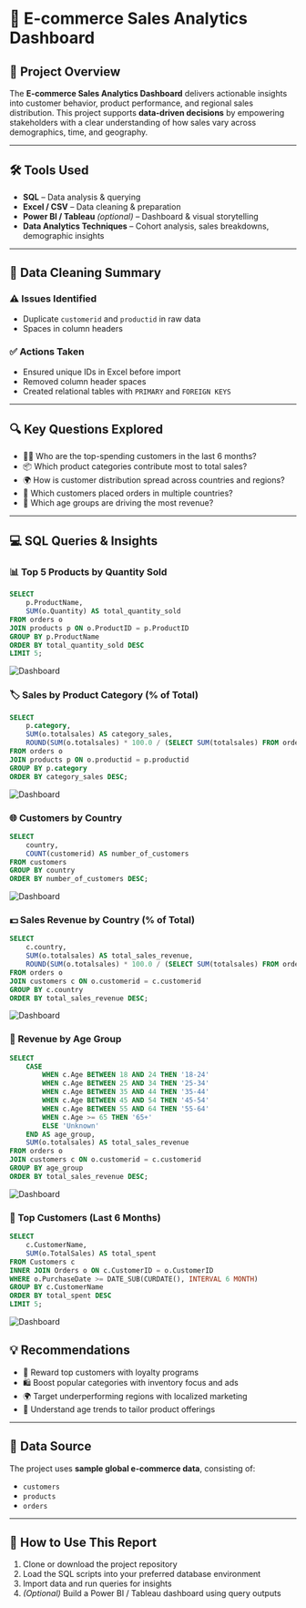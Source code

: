 # 🛒 E-commerce Sales Analytics Dashboard

## 📖 Project Overview
The **E-commerce Sales Analytics Dashboard** delivers actionable insights into customer behavior, product performance, and regional sales distribution. This project supports **data-driven decisions** by empowering stakeholders with a clear understanding of how sales vary across demographics, time, and geography.

---

## 🛠 Tools Used
- **SQL** – Data analysis & querying  
- **Excel / CSV** – Data cleaning & preparation  
- **Power BI / Tableau** *(optional)* – Dashboard & visual storytelling  
- **Data Analytics Techniques** – Cohort analysis, sales breakdowns, demographic insights

---
## 🧼 Data Cleaning Summary

### ⚠️ Issues Identified
- Duplicate `customerid` and `productid` in raw data  
- Spaces in column headers  

### ✅ Actions Taken
- Ensured unique IDs in Excel before import  
- Removed column header spaces  
- Created relational tables with `PRIMARY` and `FOREIGN KEYS`  

---
## 🔍 Key Questions Explored
- 🧍‍♂️ Who are the top-spending customers in the last 6 months?  
- 📦 Which product categories contribute most to total sales?  
- 🌍 How is customer distribution spread across countries and regions?  
- 🔄 Which customers placed orders in multiple countries?  
- 👥 Which age groups are driving the most revenue?  

---

## 💻 SQL Queries & Insights

### 📊 Top 5 Products by Quantity Sold
```sql
SELECT 
    p.ProductName, 
    SUM(o.Quantity) AS total_quantity_sold
FROM orders o
JOIN products p ON o.ProductID = p.ProductID
GROUP BY p.ProductName
ORDER BY total_quantity_sold DESC
LIMIT 5;
```
![Dashboard](https://github.com/Ohenenanaannor/DA_Projects/blob/master/E-commerce%20Sales%20Analysis/images/Picture2.png)

### 🏷️ Sales by Product Category (% of Total)
```sql
SELECT 
    p.category,
    SUM(o.totalsales) AS category_sales,
    ROUND(SUM(o.totalsales) * 100.0 / (SELECT SUM(totalsales) FROM orders), 2) AS percentage_of_total_sales
FROM orders o
JOIN products p ON o.productid = p.productid
GROUP BY p.category
ORDER BY category_sales DESC;

```
![Dashboard](https://github.com/Ohenenanaannor/DA_Projects/blob/master/E-commerce%20Sales%20Analysis/images/Picture3.png)

### 🌐 Customers by Country
```sql
SELECT 
    country, 
    COUNT(customerid) AS number_of_customers
FROM customers
GROUP BY country
ORDER BY number_of_customers DESC;
```
![Dashboard](https://github.com/Ohenenanaannor/DA_Projects/blob/master/E-commerce%20Sales%20Analysis/images/Picture4.png)

### 💵 Sales Revenue by Country (% of Total)
```sql
SELECT 
    c.country, 
    SUM(o.totalsales) AS total_sales_revenue,
    ROUND(SUM(o.totalsales) * 100.0 / (SELECT SUM(totalsales) FROM orders), 2) AS percentage_of_total_sales
FROM orders o
JOIN customers c ON o.customerid = c.customerid
GROUP BY c.country
ORDER BY total_sales_revenue DESC;
```
![Dashboard](https://github.com/Ohenenanaannor/DA_Projects/blob/master/E-commerce%20Sales%20Analysis/images/Picture5.png)

### 👶 Revenue by Age Group
```sql
SELECT 
    CASE
        WHEN c.Age BETWEEN 18 AND 24 THEN '18-24'
        WHEN c.Age BETWEEN 25 AND 34 THEN '25-34'
        WHEN c.Age BETWEEN 35 AND 44 THEN '35-44'
        WHEN c.Age BETWEEN 45 AND 54 THEN '45-54'
        WHEN c.Age BETWEEN 55 AND 64 THEN '55-64'
        WHEN c.Age >= 65 THEN '65+'
        ELSE 'Unknown'
    END AS age_group,
    SUM(o.totalsales) AS total_sales_revenue
FROM orders o
JOIN customers c ON o.customerid = c.customerid
GROUP BY age_group
ORDER BY total_sales_revenue DESC;

```
![Dashboard](https://github.com/Ohenenanaannor/DA_Projects/blob/master/E-commerce%20Sales%20Analysis/images/Picture6.png)

### 🧾 Top Customers (Last 6 Months)
```sql
SELECT 
    c.CustomerName, 
    SUM(o.TotalSales) AS total_spent
FROM Customers c
INNER JOIN Orders o ON c.CustomerID = o.CustomerID
WHERE o.PurchaseDate >= DATE_SUB(CURDATE(), INTERVAL 6 MONTH)
GROUP BY c.CustomerName
ORDER BY total_spent DESC
LIMIT 5;
```
![Dashboard](https://github.com/Ohenenanaannor/DA_Projects/blob/master/E-commerce%20Sales%20Analysis/images/Picture1.png)

## 💡 Recommendations
- 🎁 Reward top customers with loyalty programs  
- 🛍️ Boost popular categories with inventory focus and ads  
- 🌍 Target underperforming regions with localized marketing  
- 👵 Understand age trends to tailor product offerings  

---

## 📂 Data Source
The project uses **sample global e-commerce data**, consisting of:
- `customers`  
- `products`  
- `orders`

---

## 📎 How to Use This Report
1. Clone or download the project repository  
2. Load the SQL scripts into your preferred database environment  
3. Import data and run queries for insights  
4. *(Optional)* Build a Power BI / Tableau dashboard using query outputs
